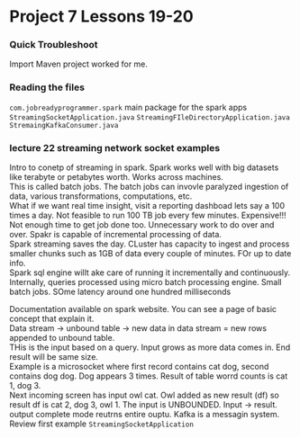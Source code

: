# Project 7 Lessons 19-20

### Quick Troubleshoot
Import Maven project worked for me.

### Reading the files
`com.jobreadyprogrammer.spark` main package for the spark apps<br>
`StreamingSocketApplication.java`
`StreamingFIleDirectoryApplication.java`
`StremaingKafkaConsumer.java`

### lecture 22 streaming network socket examples
Intro to conetp of streaming in spark. Spark works well with big datasets like terabyte or petabytes worth. Works across machines.<br>
This is called batch jobs. The batch jobs can invovle paralyzed ingestion of data, various transformations, computations, etc.<br>
What if we want real time insight, visit a reporting dashboad lets say a 100 times a day. Not feasible to run 100 TB job every few minutes. Expensive!!!<br>
Not enough time to get job done too. Unnecessary work to do over and over. Spakr is capable of incremental processing of data.<br>
Spark streaming saves the day. CLuster has capacity to ingest and process smaller chunks such as 1GB of data every couple of minutes. FOr up to date info.<br>
Spark sql engine willt ake care of running it incrementally and continuously.<br>
Internally, queries processed using micro batch processing engine. Small batch jobs. SOme latency around one hundred milliseconds<br>

Documentation available on spark website. You can see a page of basic concept that explain it.<br>
Data stream -> unbound table -> new data in data stream = new rows appended to unbound table. <br>
THis is the input based on a query. Input grows as more data comes in. End result will be same size. <br>
Example is a microsocket where first record contains cat dog, second contains dog dog. Dog appears 3 times. Result of table worrd counts is cat 1, dog 3.<br>
Next incoming screen has input owl cat. Owl added as new result (df) so result df is cat 2, dog 3, owl 1. The input is UNBOUNDED. Input -> result.<br>
output complete mode reutrns entire ouptu. Kafka is a messagin system. <br>
Review first example `StreamingSocketApplication`